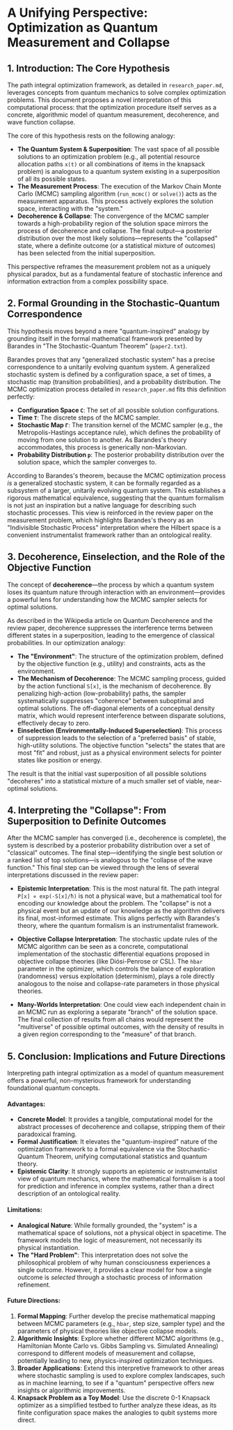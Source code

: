 # A Unifying Perspective: Optimization as Quantum Measurement and Collapse

## 1. Introduction: The Core Hypothesis

The path integral optimization framework, as detailed in `research_paper.md`, leverages concepts from quantum mechanics to solve complex optimization problems. This document proposes a novel interpretation of this computational process: that the optimization procedure itself serves as a concrete, algorithmic model of quantum measurement, decoherence, and wave function collapse.

The core of this hypothesis rests on the following analogy:

-   **The Quantum System & Superposition**: The vast space of all possible solutions to an optimization problem (e.g., all potential resource allocation paths `x(t)` or all combinations of items in the knapsack problem) is analogous to a quantum system existing in a superposition of all its possible states.
-   **The Measurement Process**: The execution of the Markov Chain Monte Carlo (MCMC) sampling algorithm (`run_mcmc()` or `solve()`) acts as the measurement apparatus. This process actively explores the solution space, interacting with the "system."
-   **Decoherence & Collapse**: The convergence of the MCMC sampler towards a high-probability region of the solution space mirrors the process of decoherence and collapse. The final output—a posterior distribution over the most likely solutions—represents the "collapsed" state, where a definite outcome (or a statistical mixture of outcomes) has been selected from the initial superposition.

This perspective reframes the measurement problem not as a uniquely physical paradox, but as a fundamental feature of stochastic inference and information extraction from a complex possibility space.

## 2. Formal Grounding in the Stochastic-Quantum Correspondence

This hypothesis moves beyond a mere "quantum-inspired" analogy by grounding itself in the formal mathematical framework presented by Barandes in "The Stochastic-Quantum Theorem" (`paper2.txt`).

Barandes proves that any "generalized stochastic system" has a precise correspondence to a unitarily evolving quantum system. A generalized stochastic system is defined by a configuration space, a set of times, a stochastic map (transition probabilities), and a probability distribution. The MCMC optimization process detailed in `research_paper.md` fits this definition perfectly:

-   **Configuration Space `C`**: The set of all possible solution configurations.
-   **Time `T`**: The discrete steps of the MCMC sampler.
-   **Stochastic Map `Γ`**: The transition kernel of the MCMC sampler (e.g., the Metropolis-Hastings acceptance rule), which defines the probability of moving from one solution to another. As Barandes's theory accommodates, this process is generically non-Markovian.
-   **Probability Distribution `p`**: The posterior probability distribution over the solution space, which the sampler converges to.

According to Barandes's theorem, because the MCMC optimization process *is* a generalized stochastic system, it can be formally regarded as a subsystem of a larger, unitarily evolving quantum system. This establishes a rigorous mathematical equivalence, suggesting that the quantum formalism is not just an inspiration but a native language for describing such stochastic processes. This view is reinforced in the review paper on the measurement problem, which highlights Barandes's theory as an "Indivisible Stochastic Process" interpretation where the Hilbert space is a convenient instrumentalist framework rather than an ontological reality.

## 3. Decoherence, Einselection, and the Role of the Objective Function

The concept of **decoherence**—the process by which a quantum system loses its quantum nature through interaction with an environment—provides a powerful lens for understanding how the MCMC sampler selects for optimal solutions.

As described in the Wikipedia article on Quantum Decoherence and the review paper, decoherence suppresses the interference terms between different states in a superposition, leading to the emergence of classical probabilities. In our optimization analogy:

-   **The "Environment"**: The structure of the optimization problem, defined by the objective function (e.g., utility) and constraints, acts as the environment.
-   **The Mechanism of Decoherence**: The MCMC sampling process, guided by the action functional `S[x]`, is the mechanism of decoherence. By penalizing high-action (low-probability) paths, the sampler systematically suppresses "coherence" between suboptimal and optimal solutions. The off-diagonal elements of a conceptual density matrix, which would represent interference between disparate solutions, effectively decay to zero.
-   **Einselection (Environmentally-Induced Superselection)**: This process of suppression leads to the selection of a "preferred basis" of stable, high-utility solutions. The objective function "selects" the states that are most "fit" and robust, just as a physical environment selects for pointer states like position or energy.

The result is that the initial vast superposition of all possible solutions "decoheres" into a statistical mixture of a much smaller set of viable, near-optimal solutions.

## 4. Interpreting the "Collapse": From Superposition to Definite Outcomes

After the MCMC sampler has converged (i.e., decoherence is complete), the system is described by a posterior probability distribution over a set of "classical" outcomes. The final step—identifying the single best solution or a ranked list of top solutions—is analogous to the "collapse of the wave function." This final step can be viewed through the lens of several interpretations discussed in the review paper:

-   **Epistemic Interpretation**: This is the most natural fit. The path integral `P[x] ∝ exp(-S[x]/ħ)` is not a physical wave, but a mathematical tool for encoding our knowledge about the problem. The "collapse" is not a physical event but an update of our knowledge as the algorithm delivers its final, most-informed estimate. This aligns perfectly with Barandes's theory, where the quantum formalism is an instrumentalist framework.

-   **Objective Collapse Interpretation**: The stochastic update rules of the MCMC algorithm can be seen as a concrete, computational implementation of the stochastic differential equations proposed in objective collapse theories (like Diósi-Penrose or CSL). The `hbar` parameter in the optimizer, which controls the balance of exploration (randomness) versus exploitation (determinism), plays a role directly analogous to the noise and collapse-rate parameters in those physical theories.

-   **Many-Worlds Interpretation**: One could view each independent chain in an MCMC run as exploring a separate "branch" of the solution space. The final collection of results from all chains would represent the "multiverse" of possible optimal outcomes, with the density of results in a given region corresponding to the "measure" of that branch.

## 5. Conclusion: Implications and Future Directions

Interpreting path integral optimization as a model of quantum measurement offers a powerful, non-mysterious framework for understanding foundational quantum concepts.

#### Advantages:
-   **Concrete Model**: It provides a tangible, computational model for the abstract processes of decoherence and collapse, stripping them of their paradoxical framing.
-   **Formal Justification**: It elevates the "quantum-inspired" nature of the optimization framework to a formal equivalence via the Stochastic-Quantum Theorem, unifying computational statistics and quantum theory.
-   **Epistemic Clarity**: It strongly supports an epistemic or instrumentalist view of quantum mechanics, where the mathematical formalism is a tool for prediction and inference in complex systems, rather than a direct description of an ontological reality.

#### Limitations:
-   **Analogical Nature**: While formally grounded, the "system" is a mathematical space of solutions, not a physical object in spacetime. The framework models the logic of measurement, not necessarily its physical instantiation.
-   **The "Hard Problem"**: This interpretation does not solve the philosophical problem of why human consciousness experiences a single outcome. However, it provides a clear model for how a single outcome is *selected* through a stochastic process of information refinement.

#### Future Directions:
1.  **Formal Mapping**: Further develop the precise mathematical mapping between MCMC parameters (e.g., `hbar`, step size, sampler type) and the parameters of physical theories like objective collapse models.
2.  **Algorithmic Insights**: Explore whether different MCMC algorithms (e.g., Hamiltonian Monte Carlo vs. Gibbs Sampling vs. Simulated Annealing) correspond to different models of measurement and collapse, potentially leading to new, physics-inspired optimization techniques.
3.  **Broader Applications**: Extend this interpretive framework to other areas where stochastic sampling is used to explore complex landscapes, such as in machine learning, to see if a "quantum" perspective offers new insights or algorithmic improvements.
4.  **Knapsack Problem as a Toy Model**: Use the discrete 0-1 Knapsack optimizer as a simplified testbed to further analyze these ideas, as its finite configuration space makes the analogies to qubit systems more direct.
